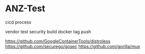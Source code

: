 # ANZ-Test

cicd process 

vendor
test
security
build
docker
tag
push

https://github.com/GoogleContainerTools/distroless
https://github.com/securego/gosec
https://github.com/gorilla/mux
